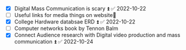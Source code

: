 - [x] Digital Mass Communication is scary ⏫ ✅ 2022-10-22
- [ ] Useful links for media things on website🔼 
- [x] College Hardware databsae ERD ⏫ ✅ 2022-10-22
- [ ] Computer networks book by Tennon Balm
- [x] Connect Audience research with Digital video production and mass communication ⏫ ✅ 2022-10-24